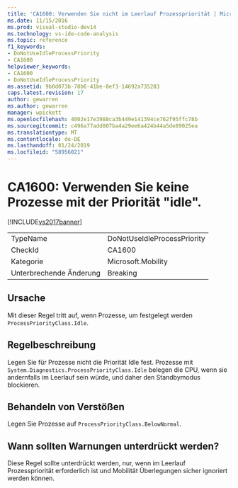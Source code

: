 ```yaml
---
title: 'CA1600: Verwenden Sie nicht im Leerlauf Prozesspriorität | Microsoft-Dokumentation'
ms.date: 11/15/2016
ms.prod: visual-studio-dev14
ms.technology: vs-ide-code-analysis
ms.topic: reference
f1_keywords:
- DoNotUseIdleProcessPriority
- CA1600
helpviewer_keywords:
- CA1600
- DoNotUseIdleProcessPriority
ms.assetid: 9b0d073b-78b6-41be-8ef3-14692a735283
caps.latest.revision: 17
author: gewarren
ms.author: gewarren
manager: wpickett
ms.openlocfilehash: 4002e17e3988ca3b449e141394ce762f95ffc78b
ms.sourcegitcommit: c496a77add807ba4a29ee6a424b44a5de89025ea
ms.translationtype: MT
ms.contentlocale: de-DE
ms.lasthandoff: 01/24/2019
ms.locfileid: "58956021"
---
```

# <a name="ca1600-do-not-use-idle-process-priority"></a>CA1600: Verwenden Sie keine Prozesse mit der Priorität "idle".
[!INCLUDE[vs2017banner](../includes/vs2017banner.md)]

|||
|-|-|
|TypeName|DoNotUseIdleProcessPriority|
|CheckId|CA1600|
|Kategorie|Microsoft.Mobility|
|Unterbrechende Änderung|Breaking|

## <a name="cause"></a>Ursache
 Mit dieser Regel tritt auf, wenn Prozesse, um festgelegt werden `ProcessPriorityClass.Idle`.

## <a name="rule-description"></a>Regelbeschreibung
 Legen Sie für Prozesse nicht die Priorität Idle fest. Prozesse mit `System.Diagnostics.ProcessPriorityClass.Idle` belegen die CPU, wenn sie andernfalls im Leerlauf sein würde, und daher den Standbymodus blockieren.

## <a name="how-to-fix-violations"></a>Behandeln von Verstößen
 Legen Sie Prozesse auf `ProcessPriorityClass.BelowNormal`.

## <a name="when-to-suppress-warnings"></a>Wann sollten Warnungen unterdrückt werden?
 Diese Regel sollte unterdrückt werden, nur, wenn im Leerlauf Prozesspriorität erforderlich ist und Mobilität Überlegungen sicher ignoriert werden können.
